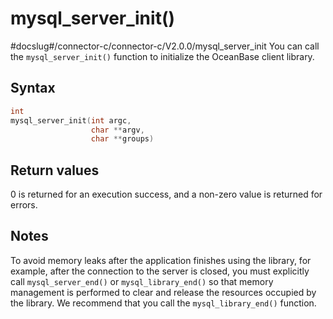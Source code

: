mysql_server_init()
========================================
#docslug#/connector-c/connector-c/V2.0.0/mysql_server_init
You can call the `mysql_server_init()` function to initialize the OceanBase client library.

Syntax
---------------------------

```c
int
mysql_server_init(int argc,
                  char **argv,
                  char **groups)
```



Return values
----------------------------------

0 is returned for an execution success, and a non-zero value is returned for errors.

Notes
--------------------------

To avoid memory leaks after the application finishes using the library, for example, after the connection to the server is closed, you must explicitly call `mysql_server_end()` or `mysql_library_end()` so that memory management is performed to clear and release the resources occupied by the library. We recommend that you call the `mysql_library_end()` function.
